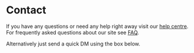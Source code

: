 Contact
=======

If you have any questions or need any help right away visit our [help
centre](/help).     For frequently asked questions about our site see
[FAQ](/faq).


Alternatively just send a quick DM using the box below.

